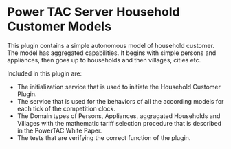 # Power TAC Server Household Customer Models

This plugin contains a simple autonomous model of household customer. The model has aggregated capabilities. It begins with simple persons and appliances, then goes up to households and then villages, cities etc.

Included in this plugin are:

* The initialization service that is used to initiate the Household Customer Plugin.
* The service that is used for the behaviors of all the according models for each tick of the competition clock.
* The Domain types of Persons, Appliances, aggragated Households and Villages with the mathematic tariff selection procedure that is described in the PowerTAC White Paper.
* The tests that are verifying the correct function of the plugin.
